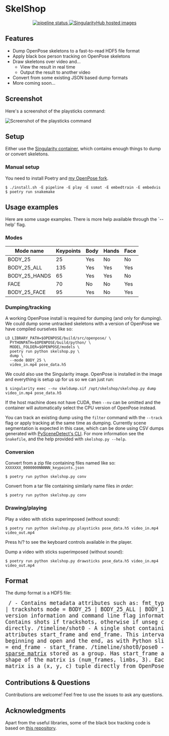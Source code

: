 # SkelShop

<p align="center">
<a href="https://gitlab.com/frankier/skelshop/-/commits/master">
  <img alt="pipeline status" src="https://gitlab.com/frankier/skelshop/badges/master/pipeline.svg" />
</a>
<a href="https://singularity-hub.org/collections/4494">
  <img alt="SingularityHub hosted images" src="https://www.singularity-hub.org/static/img/hosted-singularity--hub-%23e32929.svg" />
</a>
</p>

## Features

 * Dump OpenPose skeletons to a fast-to-read HDF5 file format
 * Apply black box person tracking on OpenPose skeletons
 * Draw skeletons over video and...
   * View the result in real time
   * Output the result to another video
 * Convert from some existing JSON based dump formats
 * More coming soon...

## Screenshot

Here's a screenshot of the playsticks command:

![Screenshot of the playsticks command](https://user-images.githubusercontent.com/299380/87277551-2d9f6180-c4eb-11ea-917c-4336ad36a97f.png)

## Setup

Either use the [Singularity
container](https://singularity-hub.org/collections/4403), which contains enough
things to dump or convert skeletons.

### Manual setup

You need to install Poetry and [my OpenPose
fork](https://github.com/frankier/openpose/tree/enable-identification).

    $ ./install.sh -E pipeline -E play -E ssmat -E embedtrain -E embedvis
    $ poetry run snakemake

## Usage examples

Here are some usage examples. There is more help available through the `--help'
flag.

### Modes

| Mode name  | Keypoints | Body | Hands | Face |
| ------------- | ------------- | ------------- | ------------- | ------------- |
| BODY_25  | 25  | Yes | No | No |
| BODY_25_ALL  | 135  | Yes | Yes | Yes |
| BODY_25_HANDS  | 65  | Yes | Yes | No |
| FACE  | 70  | No | No | Yes |
| BODY_25_FACE  | 95  | Yes | No | Yes |

### Dumping/tracking

A working OpenPose install is required for dumping (and only for dumping). We
could dump some untracked skeletons with a version of OpenPose we have compiled
ourselves like so:

    LD_LIBRARY_PATH=$OPENPOSE/build/src/openpose/ \
      PYTHONPATH=$OPENPOSE/build/python/ \
      MODEL_FOLDER=$OPENPOSE/models \
      poetry run python skelshop.py \
      dump \
      --mode BODY_25 \
      video_in.mp4 pose_data.h5

We could also use the Singularity image. OpenPose is installed in the image and
everything is setup up for us so we can just run:

    $ singularity exec --nv skeldump.sif /opt/skelshop/skelshop.py dump video_in.mp4 pose_data.h5

If the host machine does not have CUDA, then `--nv` can be omitted and the
container will automatically select the CPU version of OpenPose instead.

You can track an existing dump using the `filter` command with the `--track`
flag or apply tracking at the same time as dumping. Currently scene
segmentation is expected in this case, which can be done using CSV dumps
generated with [PySceneDetect's
CLI](https://github.com/Breakthrough/PySceneDetect). For more information see
the `Snakefile`, and the help provided with `skelshop.py --help`.

### Conversion

Convert from a zip file containing files named like so: `XXXXXXX_0000000NNNNN_keypoints.json`

    $ poetry run python skelshop.py conv 

Convert from a tar file containing similarly name files *in order*:

    $ poetry run python skelshop.py conv 

### Drawing/playing

Play a video with sticks superimposed (without sound):

    $ poetry run python skelshop.py playsticks pose_data.h5 video_in.mp4 video_out.mp4

Press h/? to see the keyboard controls available in the player.

Dump a video with sticks superimposed (without sound):

    $ poetry run python skelshop.py drawsticks pose_data.h5 video_in.mp4 video_out.mp4

## Format

The dump format is a HDF5 file:

<big><pre>
/ - Contains metadata attributes such as:
    fmt_type = unseg | trackshots
    mode = BODY_25 | BODY_25_ALL | BODY_135
    num_frames
    various version information and command line flag information
    ...
/timeline - Contains shots if trackshots, otherwise if unseg contains
            poses directly.
/timeline/shot0 - A single shot containing poses and with attributes
                  start_frame and end_frame. This interval is closed at
                  the beginning and open and the end, as with Python
                  slices so that num_frames = end_frame - start_frame.
/timeline/shot0/pose0 - A [CSR sparse matrix](https://en.wikipedia.org/wiki/Sparse_matrix#Compressed_sparse_row_\(CSR,_CRS_or_Yale_format\)) stored as a group.
                        Has start_frame and end_frame. The shape of the
                        matrix is (num_frames, limbs, 3). Each element
                        of the matrix is a (x, y, c) tuple directly from
                        OpenPose.
</pre></big>

## Contributions & Questions

Contributions are welcome! Feel free to use the issues to ask any questions.

## Acknowledgments

Apart from the useful libraries, some of the black box tracking code is based
on [this repository](https://github.com/lxy5513/cvToolkit).
